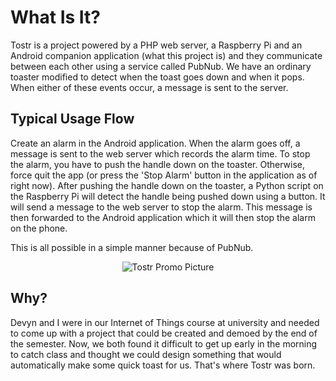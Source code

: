 # What Is It?
Tostr is a project powered by a PHP web server, a Raspberry Pi and an Android companion application (what this project is) and they communicate between each other using a service called PubNub. We have an ordinary toaster modified to detect when the toast goes down and when it pops. When either of these events occur, a message is sent to the server.

## Typical Usage Flow
Create an alarm in the Android application. When the alarm goes off, a message is sent to the web server which records the alarm time. To stop the alarm, you have to push the handle down on the toaster. Otherwise, force quit the app (or press the 'Stop Alarm' button in the application as of right now). After pushing the handle down on the toaster, a Python script on the Raspberry Pi will detect the handle being pushed down using a button. It will send a message to the web server to stop the alarm. This message is then forwarded to the Android application which it will then stop the alarm on the phone.

This is all possible in a simple manner because of PubNub.

<p align="center">
  <img src="https://i.imgur.com/nhdnNkO.jpg" alt="Tostr Promo Picture"/>
</p>

## Why?
Devyn and I were in our Internet of Things course at university and needed to come up with a project that could be created and demoed by the end of the semester. Now, we both found it difficult to get up early in the morning to catch class and thought we could design something that would automatically make some quick toast for us. That's where Tostr was born.
